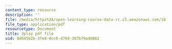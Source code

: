 ```yaml
---
content_type: resource
description: ''
file: /media/https%3A/open-learning-course-data-rc.s3.amazonaws.com/18-03sc-differential-equations-fall-2011/8d645b2b3fe80cc6d76d387b79a4b862_Wz1d0rHn_fU.pdf
file_type: application/pdf
resourcetype: Document
title: 3play pdf file
uid: 8d645b2b-3fe8-0cc6-d76d-387b79a4b862
---
```

